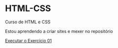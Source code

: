 # HTML-CSS
Curso de HTML e CSS

Estou aprendendo a criar sites e mexer no repositório

<a href="https://kayquegabrieldearaujo.github.io/HTML-CSS/EXERCICIOS/EXE001/index.html"> Executar o Exercício 01</a>